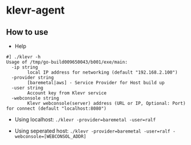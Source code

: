 # klevr-agent
## How to use
* Help
```
#] ./klevr -h
Usage of /tmp/go-build009650043/b001/exe/main:
  -ip string
    	local IP address for networking (default "192.168.2.100")
  -provider string
    	[baremetal|aws] - Service Provider for Host build up
  -user string
    	Account key from Klevr service
  -webconsole string
    	Klevr webconsole(server) address (URL or IP, Optional: Port) for connect (default "localhost:8080")
```

 * Using localhost: `./klevr -provider=baremetal -user=ralf`
 
 * Using seperated host:  `./klevr -provider=baremetal -user=ralf -webconsole=[WEBCONSOL_ADDR] `
